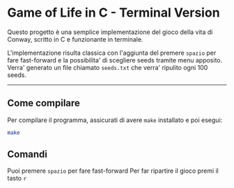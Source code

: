 # Game of Life in C - Terminal Version

Questo progetto è una semplice implementazione del gioco della vita di Conway, scritto in C e funzionante in terminale.


L'implementazione risulta classica con l'aggiunta del premere `spazio` per fare fast-forward e la possibilita' di scegliere seeds tramite menu apposito. Verra' generato un file chiamato `seeds.txt` che verra' ripulito ogni 100 seeds.

---

## Come compilare

Per compilare il programma, assicurati di avere `make` installato e poi esegui:

```bash
make
```

## Comandi

Puoi premere `spazio` per fare fast-forward
Per far ripartire il gioco premi il tasto `r`
